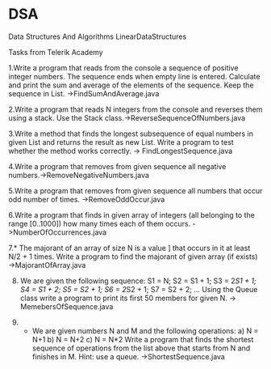 # DSA
Data Structures And Algorithms
LinearDataStructures

Tasks from Telerik Academy

1.Write a program that reads from the console a
sequence of positive integer numbers. The sequence
ends when empty line is entered. Calculate and print
the sum and average of the elements of the
sequence. Keep the sequence in List<int>. ->FindSumAndAverage.java

2.Write a program that reads N integers from the
console and reverses them using a stack. Use the
Stack<int> class.->ReverseSequenceOfNumbers.java

3.Write a method that finds the longest subsequence
of equal numbers in given List<int> and returns
the result as new List<int>. Write a program to
test whether the method works correctly. -> FindLongestSequence.java

4.Write a program that removes from given sequence 
all negative numbers.->RemoveNegativeNumbers.java

5.Write a program that removes from given sequence 
all numbers that occur odd number of times. ->RemoveOddOccur.java

6.Write a program that finds in given array 
of integers (all belonging to the range [0..1000])
how many times each of them occurs. ->NumberOfOccurrences.java

7.* The majorant of an array of size N is a value ]
that occurs in it at least N/2 + 1 times. Write a 
program to find the majorant of given array (if exists) ->MajorantOfArray.java

8. We are given the following sequence:
S1 = N;
S2 = S1 + 1;
S3 = 2*S1 + 1;
S4 = S1 + 2;
S5 = S2 + 1;
S6 = 2*S2 + 1;
S7 = S2 + 2;
...
Using the Queue<T> class write a program to print
its first 50 members for given N. -> MemebersOfSequence.java

9. * We are given numbers N and M and the following
operations:
a) N = N+1
b) N = N+2
c) N = N*2
Write a program that finds the shortest sequence of
operations from the list above that starts from N
and finishes in M. Hint: use a queue. ->ShortestSequence.java
